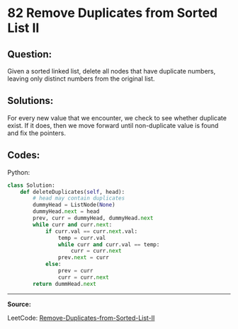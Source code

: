 82 Remove Duplicates from Sorted List II
========================================

Question:
---------

Given a sorted linked list, delete all nodes that have duplicate numbers,
leaving only distinct numbers from the original list.

Solutions:
----------

For every new value that we encounter, we check to see whether duplicate exist.
If it does, then we move forward until non-duplicate value is found and fix the
pointers.

Codes:
------

Python:

```python
class Solution:
    def deleteDuplicates(self, head):
        # head may contain duplicates
        dummyHead = ListNode(None)
        dummyHead.next = head
        prev, curr = dummyHead, dummyHead.next
        while curr and curr.next:
            if curr.val == curr.next.val:
                temp = curr.val
                while curr and curr.val == temp:
                    curr = curr.next
                prev.next = curr
            else:
                prev = curr
                curr = curr.next
        return dummHead.next
```

---

**Source:**

LeetCode: [Remove-Duplicates-from-Sorted-List-II](https://leetcode.com/problems/remove-duplicates-from-sorted-list-ii)
